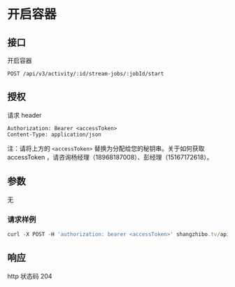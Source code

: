# 开启容器

## 接口

开启容器

```text
POST /api/v3/activity/:id/stream-jobs/:jobId/start
```

## 授权

请求 header

```http
Authorization: Bearer <accessToken>
Content-Type: application/json
```

注：请将上方的 `<accessToken>` 替换为分配给您的秘钥串。关于如何获取 accessToken ，请咨询杨经理（18968187008）、彭经理（15167172618）。

## 参数

无

### 请求样例

```javascript
curl -X POST -H 'authorization: bearer <accessToken>' shangzhibo.tv/api/v3/activity/8930091/stream-jobs/21524 -d address=curl -X PUT -H 'authorization: bearer <accessToken>' shangzhibo.tv/api/v3/activity/8930091/stream-jobs/21524 -d address=curl -X PUT -H 'authorization: bearer <accessToken>' shangzhibo.tv/api/v3/activity/8930091/stream-jobs/21524/start
```

## 响应

http 状态码 204

